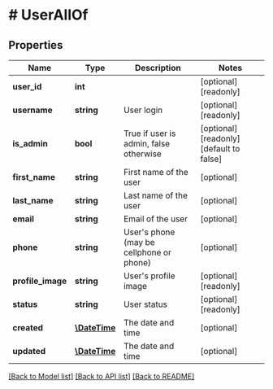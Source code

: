 # # UserAllOf

## Properties

Name | Type | Description | Notes
------------ | ------------- | ------------- | -------------
**user_id** | **int** |  | [optional] [readonly] 
**username** | **string** | User login | [optional] [readonly] 
**is_admin** | **bool** | True if user is admin, false otherwise | [optional] [readonly] [default to false]
**first_name** | **string** | First name of the user | [optional] 
**last_name** | **string** | Last name of the user | [optional] 
**email** | **string** | Email of the user | [optional] 
**phone** | **string** | User&#39;s phone (may be cellphone or phone) | [optional] 
**profile_image** | **string** | User&#39;s profile image | [optional] [readonly] 
**status** | **string** | User status | [optional] [readonly] 
**created** | [**\DateTime**](\DateTime.md) | The date and time | [optional] 
**updated** | [**\DateTime**](\DateTime.md) | The date and time | [optional] 

[[Back to Model list]](../../README.md#documentation-for-models) [[Back to API list]](../../README.md#documentation-for-api-endpoints) [[Back to README]](../../README.md)


